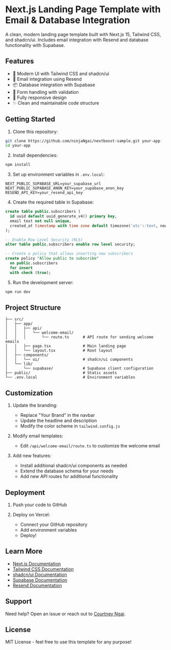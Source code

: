 # Next.js Landing Page Template with Email & Database Integration

A clean, modern landing page template built with Next.js 15, Tailwind CSS, and shadcn/ui. Includes email integration with Resend and database functionality with Supabase.

## Features

- 🎨 Modern UI with Tailwind CSS and shadcn/ui
- 📧 Email integration using Resend
- 📦 Database integration with Supabase
- 🔄 Form handling with validation
- 📱 Fully responsive design
- ✨ Clean and maintainable code structure

## Getting Started

1. Clone this repository:

```bash
git clone https://github.com/ninjaNgai/nextboost-sample.git your-app
cd your-app
```

2. Install dependencies:

```bash
npm install
```

3. Set up environment variables in `.env.local`:

```env
NEXT_PUBLIC_SUPABASE_URL=your_supabase_url
NEXT_PUBLIC_SUPABASE_ANON_KEY=your_supabase_anon_key
RESEND_API_KEY=your_resend_api_key
```

4. Create the required table in Supabase:

```sql
create table public.subscribers (
  id uuid default uuid_generate_v4() primary key,
  email text not null unique,
  created_at timestamp with time zone default timezone('utc'::text, now()) not null
);

-- Enable Row Level Security (RLS)
alter table public.subscribers enable row level security;

-- Create a policy that allows inserting new subscribers
create policy "Allow public to subscribe"
  on public.subscribers
  for insert
  with check (true);
```

5. Run the development server:

```bash
npm run dev
```

## Project Structure

```
├── src/
│   ├── app/
│   │   ├── api/
│   │   │   └── welcome-email/
│   │   │       └── route.ts      # API route for sending welcome emails
│   │   ├── page.tsx              # Main landing page
│   │   └── layout.tsx            # Root layout
│   ├── components/
│   │   └── ui/                   # shadcn/ui components
│   └── lib/
│       └── supabase/             # Supabase client configuration
├── public/                       # Static assets
└── .env.local                    # Environment variables
```

## Customization

1. Update the branding:

   - Replace "Your Brand" in the navbar
   - Update the headline and description
   - Modify the color scheme in `tailwind.config.js`

2. Modify email templates:

   - Edit `/api/welcome-email/route.ts` to customize the welcome email

3. Add new features:
   - Install additional shadcn/ui components as needed
   - Extend the database schema for your needs
   - Add new API routes for additional functionality

## Deployment

1. Push your code to GitHub

2. Deploy on Vercel:
   - Connect your GitHub repository
   - Add environment variables
   - Deploy!

## Learn More

- [Next.js Documentation](https://nextjs.org/docs)
- [Tailwind CSS Documentation](https://tailwindcss.com/docs)
- [shadcn/ui Documentation](https://ui.shadcn.com)
- [Supabase Documentation](https://supabase.com/docs)
- [Resend Documentation](https://resend.com/docs)

## Support

Need help? Open an issue or reach out to [Courtney Ngai](https://www.linkedin.com/in/iamcourtneyngai/).

## License

MIT License - feel free to use this template for any purpose!
